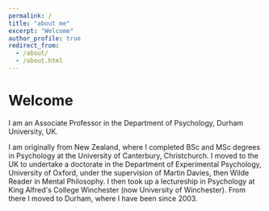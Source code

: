 ```yaml
---
permalink: /
title: "about me" 
excerpt: "Welcome"
author_profile: true
redirect_from: 
  - /about/
  - /about.html
---
```


# Welcome 

I am an Associate Professor in the Department of Psychology, Durham University, UK.

I am originally from New Zealand, where I completed BSc and MSc degrees in Psychology at the University of Canterbury, Christchurch. I moved to the UK to undertake a doctorate in the Department of Experimental Psychology, University of Oxford, under the supervision of Martin Davies, then Wilde Reader in Mental Philosophy. I then took up a lectureship in Psychology at King Alfred's College Winchester (now University of Winchester). From there I moved to Durham, where I have been since 2003.

